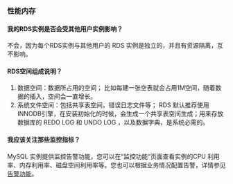 ### 性能内存

#### 我的RDS实例是否会受其他用户实例影响？

不会，因为每个RDS实例与其他用户的 RDS 实例是独立的，并且有资源隔离，互不影响。

#### RDS空间组成说明？

1. 数据空间：数据所占用的空间； 比如每建一张空表就会占用1M空间，随着数据的插入，空间会一直增长。
2. 系统文件空间：包括共享表空间，错误日志文件等； RDS 默认推荐使用INNODB引擎，在安装初始化的时候，会生成一个共享表空间生成；用来存放数据库的 REDO LOG 和 UNDO LOG ，以及数据字典，是系统必需的。

#### 我应该关注那些监控指标？

MySQL 实例提供监控告警功能，您可以在“监控功能“页面查看实例的CPU 利用率、内存利用率、磁盘空间利用率等。您也可以根据业务情况配置告警，详情参见 [告警功能](http://wiki-private.capitalonline.net:8090/pages/viewpage.action?pageId=75827062)。

